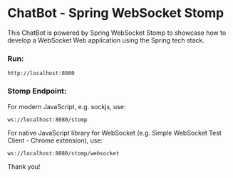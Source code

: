 # ChatBot - Spring WebSocket Stomp

This ChatBot is powered by Spring WebSocket Stomp to showcase how to develop a WebSocket Web application using the Spring tech stack.

### Run:

```
http://localhost:8080
```

### Stomp Endpoint:

For modern JavaScript, e.g. sockjs, use:
```
ws://localhost:8080/stomp
```

For native JavaScript library for WebSocket
(e.g. Simple WebSocket Test Client - Chrome extension), use:

```
ws://localhost:8080/stomp/websocket
```

Thank you!